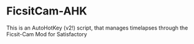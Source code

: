 # FicsitCam-AHK
This is an AutoHotKey (v2!) script, that manages timelapses through the Ficsit-Cam Mod for Satisfactory
